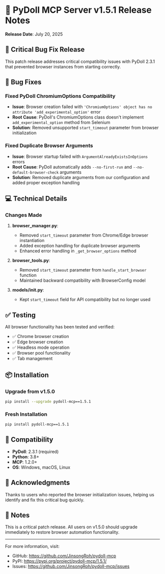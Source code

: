 # 🐛 PyDoll MCP Server v1.5.1 Release Notes

**Release Date**: July 20, 2025

## 🔧 Critical Bug Fix Release

This patch release addresses critical compatibility issues with PyDoll 2.3.1 that prevented browser instances from starting correctly.

## 🐛 Bug Fixes

### Fixed PyDoll ChromiumOptions Compatibility
- **Issue**: Browser creation failed with `'ChromiumOptions' object has no attribute 'add_experimental_option'` error
- **Root Cause**: PyDoll's ChromiumOptions class doesn't implement `add_experimental_option` method from Selenium
- **Solution**: Removed unsupported `start_timeout` parameter from browser initialization

### Fixed Duplicate Browser Arguments
- **Issue**: Browser startup failed with `ArgumentAlreadyExistsInOptions` errors
- **Root Cause**: PyDoll automatically adds `--no-first-run` and `--no-default-browser-check` arguments
- **Solution**: Removed duplicate arguments from our configuration and added proper exception handling

## 💻 Technical Details

### Changes Made
1. **browser_manager.py**:
   - Removed `start_timeout` parameter from Chrome/Edge browser instantiation
   - Added exception handling for duplicate browser arguments
   - Enhanced error handling in `_get_browser_options` method

2. **browser_tools.py**:
   - Removed `start_timeout` parameter from `handle_start_browser` function
   - Maintained backward compatibility with BrowserConfig model

3. **models/__init__.py**:
   - Kept `start_timeout` field for API compatibility but no longer used

## ✅ Testing

All browser functionality has been tested and verified:
- ✅ Chrome browser creation
- ✅ Edge browser creation  
- ✅ Headless mode operation
- ✅ Browser pool functionality
- ✅ Tab management

## 📦 Installation

### Upgrade from v1.5.0
```bash
pip install --upgrade pydoll-mcp==1.5.1
```

### Fresh Installation
```bash
pip install pydoll-mcp==1.5.1
```

## 🔄 Compatibility

- **PyDoll**: 2.3.1 (required)
- **Python**: 3.8+ 
- **MCP**: 1.2.0+
- **OS**: Windows, macOS, Linux

## 🙏 Acknowledgments

Thanks to users who reported the browser initialization issues, helping us identify and fix this critical bug quickly.

## 📝 Notes

This is a critical patch release. All users on v1.5.0 should upgrade immediately to restore browser automation functionality.

---

For more information, visit:
- GitHub: https://github.com/JinsongRoh/pydoll-mcp
- PyPI: https://pypi.org/project/pydoll-mcp/1.5.1/
- Issues: https://github.com/JinsongRoh/pydoll-mcp/issues